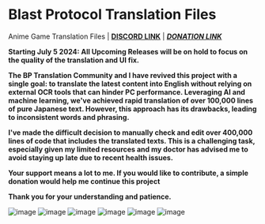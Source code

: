 # Blast Protocol Translation Files 
Anime Game Translation Files | **[DISCORD LINK](https://discord.gg/jdkams6jca)** | **_[DONATION LINK](https://ko-fi.com/mountaindewritos)_**

**Starting July 5 2024: All Upcoming Releases will be on hold to focus on the quality of the translation and UI fix.**

**The BP Translation Community and I have revived this project with a single goal: to translate the latest content into English without relying on external OCR tools that can hinder PC performance. Leveraging AI and machine learning, we've achieved rapid translation of over 100,000 lines of pure Japanese text. However, this approach has its drawbacks, leading to inconsistent words and phrasing.**

**I've made the difficult decision to manually check and edit over 400,000 lines of code that includes the translated texts. This is a challenging task, especially given my limited resources and my doctor has advised me to avoid staying up late due to recent health issues.**

**Your support means a lot to me. If you would like to contribute, a simple donation would help me continue this project**

**Thank you for your understanding and patience.**

![image](https://github.com/mountaindewritos/BPTranslateFiles/assets/66302821/724d60f2-da6b-4bd5-9836-43e1b14d2c95)
![image](https://github.com/mountaindewritos/BPTranslateFiles/assets/66302821/0ce4a14d-f47f-4955-bddf-dea5dca37473)
![image](https://github.com/mountaindewritos/BPTranslateFiles/assets/66302821/c72e0b93-e538-4ea3-84eb-85afd29784b1)
![image](https://github.com/mountaindewritos/BPTranslateFiles/assets/66302821/5a9fdb42-2bd0-4d60-8881-d378cb81212f)
![image](https://github.com/mountaindewritos/BPTranslateFiles/assets/66302821/d8e2c13e-c90d-46fb-ac10-c3d7dc410d87)
![image](https://github.com/mountaindewritos/BPTranslateFiles/assets/66302821/2cb287e3-c856-41bb-bf16-76488c953617)



